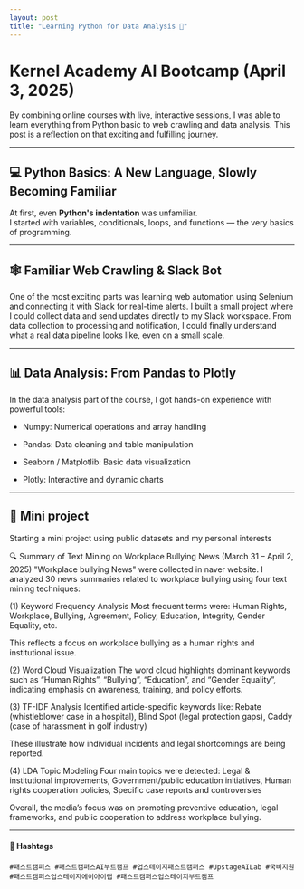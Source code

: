 ```yaml
---
layout: post
title: "Learning Python for Data Analysis 🌱"
---
```


# Kernel Academy AI Bootcamp (April 3, 2025)

By combining online courses with live, interactive sessions, I was able to learn everything from Python basic to web crawling and data analysis. 
This post is a reflection on that exciting and fulfilling journey.

---

## 💻 Python Basics: A New Language, Slowly Becoming Familiar 

At first, even **Python's indentation** was unfamiliar.  
I started with variables, conditionals, loops, and functions — the very basics of programming.


---

## 🕸  Familiar Web Crawling & Slack Bot

One of the most exciting parts was learning web automation using Selenium and connecting it with Slack for real-time alerts.
I built a small project where I could collect data and send updates directly to my Slack workspace.
From data collection to processing and notification, I could finally understand what a real data pipeline looks like, even on a small scale.

---

## 📊 Data Analysis: From Pandas to Plotly
In the data analysis part of the course, I got hands-on experience with powerful tools:

- Numpy: Numerical operations and array handling

- Pandas: Data cleaning and table manipulation

- Seaborn / Matplotlib: Basic data visualization

- Plotly: Interactive and dynamic charts


---

## 🌱 Mini project

Starting a mini project using public datasets and my personal interests

🔍 Summary of Text Mining on Workplace Bullying News (March 31 – April 2, 2025)
"Workplace bullying News" were collected in naver website. I analyzed 30 news summaries related to workplace bullying using four text mining techniques:

(1) Keyword Frequency Analysis
Most frequent terms were: Human Rights, Workplace, Bullying, Agreement, Policy, Education, Integrity, Gender Equality, etc.

This reflects a focus on workplace bullying as a human rights and institutional issue.

(2) Word Cloud Visualization
The word cloud highlights dominant keywords such as “Human Rights”, “Bullying”, “Education”, and “Gender Equality”, indicating emphasis on awareness, training, and policy efforts.

(3) TF-IDF Analysis
Identified article-specific keywords like: Rebate (whistleblower case in a hospital), Blind Spot (legal protection gaps), Caddy (case of harassment in golf industry)

These illustrate how individual incidents and legal shortcomings are being reported.

(4) LDA Topic Modeling
Four main topics were detected: Legal & institutional improvements, Government/public education initiatives, Human rights cooperation policies, Specific case reports and controversies

Overall, the media’s focus was on promoting preventive education, legal frameworks, and public cooperation to address workplace bullying.

---

#### 🔖 Hashtags  
`#패스트캠퍼스 #패스트캠퍼스AI부트캠프 #업스테이지패스트캠퍼스 #UpstageAILab #국비지원 #패스트캠퍼스업스테이지에이아이랩 #패스트캠퍼스업스테이지부트캠프`
